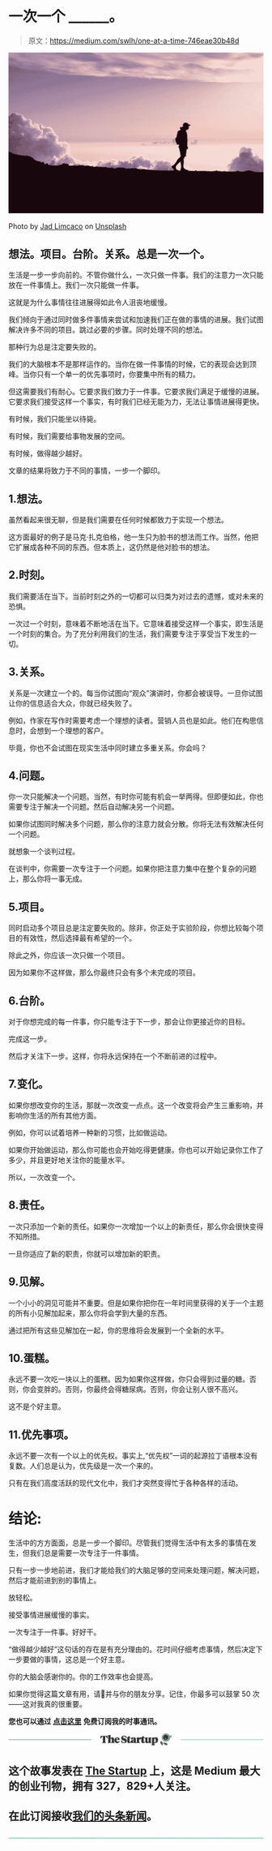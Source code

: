 # 一次一个 ______。

> 原文：<https://medium.com/swlh/one-at-a-time-746eae30b48d>

![](img/1c2c34c2067849dc8245615193ddbc48.png)

Photo by [Jad Limcaco](https://unsplash.com/photos/fRggLY1DQTM?utm_source=unsplash&utm_medium=referral&utm_content=creditCopyText) on [Unsplash](https://unsplash.com/?utm_source=unsplash&utm_medium=referral&utm_content=creditCopyText)

## 想法。项目。台阶。关系。总是一次一个。

生活是一步一步向前的。不管你做什么，一次只做一件事。我们的注意力一次只能放在一件事情上。我们一次只能做一件事。

这就是为什么事情往往进展得如此令人沮丧地缓慢。

我们倾向于通过同时做多件事情来尝试和加速我们正在做的事情的进展。我们试图解决许多不同的项目。跳过必要的步骤。同时处理不同的想法。

那种行为总是注定要失败的。

我们的大脑根本不是那样运作的。当你在做一件事情的时候，它的表现会达到顶峰。当你只有一个单一的优先事项时，你要集中所有的精力。

但这需要我们有耐心。它要求我们致力于一件事。它要求我们满足于缓慢的进展。它要求我们接受这样一个事实，有时我们已经无能为力，无法让事情进展得更快。

有时候，我们只能坐以待毙。

有时候，我们需要给事物发展的空间。

有时候，做得越少越好。

文章的结果将致力于不同的事情，一步一个脚印。

## 1.想法。

虽然看起来很无聊，但是我们需要在任何时候都致力于实现一个想法。

这方面最好的例子是马克·扎克伯格，他一生只为脸书的想法而工作。当然，他把它扩展成各种不同的东西。但本质上，这仍然是他对脸书的想法。

## 2.时刻。

我们需要活在当下。当前时刻之外的一切都可以归类为对过去的遗憾，或对未来的恐惧。

一次过一个时刻，意味着不断地活在当下。它意味着接受这样一个事实，即生活是一个时刻的集合。为了充分利用我们的生活，我们需要专注于享受当下发生的一切。

## 3.关系。

关系是一次建立一个的。每当你试图向“观众”演讲时，你都会被误导。一旦你试图让你的信息适合大众，你就已经失败了。

例如，作家在写作时需要考虑一个理想的读者。营销人员也是如此。他们在构思信息时，会想到一个理想的客户。

毕竟，你也不会试图在现实生活中同时建立多重关系。你会吗？

## 4.问题。

你一次只能解决一个问题。当然，有时你可能有机会一举两得。但即便如此，你也需要专注于解决一个问题。然后自动解决另一个问题。

如果你试图同时解决多个问题，那么你的注意力就会分散。你将无法有效解决任何一个问题。

就想象一个谈判过程。

在谈判中，你需要一次专注于一个问题。如果你把注意力集中在整个复杂的问题上，那么你将一事无成。

## 5.项目。

同时启动多个项目总是注定要失败的。除非，你正处于实验阶段，你想比较每个项目的有效性，然后选择最有希望的一个。

除此之外，你应该一次只做一个项目。

因为如果你不这样做，那么你最终只会有多个未完成的项目。

## 6.台阶。

对于你想完成的每一件事，你只能专注于下一步，那会让你更接近你的目标。

完成这一步。

然后才关注下一步。这样，你将永远保持在一个不断前进的过程中。

## 7.变化。

如果你想改变你的生活，那就一次改变一点点。这一个改变将会产生三重影响，并影响你生活的所有其他方面。

例如，你可以试着培养一种新的习惯，比如做运动。

如果你开始做运动，那么你可能也会开始吃得更健康。你也可以开始记录你工作了多少，并且更好地关注你的能量水平。

所以，一次改变一个。

## 8.责任。

一次只添加一个新的责任。如果你一次增加一个以上的新责任，那么你会很快变得不知所措。

一旦你适应了新的职责，你就可以增加新的职责。

## 9.见解。

一个小小的洞见可能并不重要。但是如果你把你在一年时间里获得的关于一个主题的所有小见解加起来，那么你将会学到大量的东西。

通过把所有这些见解加在一起，你的思维将会发展到一个全新的水平。

## 10.蛋糕。

永远不要一次吃一块以上的蛋糕。因为如果你这样做，你只会得到过量的糖。否则，你会变胖的。否则，你最终会得糖尿病。否则，你会让别人很不高兴。

这不是个好主意。

## 11.优先事项。

永远不要一次有一个以上的优先权。事实上,“优先权”一词的起源拉丁语根本没有复数。人们总是认为，优先级是一次一个来的。

只有在我们高度活跃的现代文化中，我们才突然变得忙于各种各样的活动。

# 结论:

生活中的方方面面，总是一步一个脚印。尽管我们觉得生活中有太多的事情在发生，但我们总是需要一次专注于一件事情。

只有一步一步地前进，我们才能给我们的大脑足够的空间来处理问题，解决问题，然后才能前进到别的事情上。

放轻松。

接受事情进展缓慢的事实。

一次专注于一件事。好好干。

“做得越少越好”这句话的存在是有充分理由的。花时间仔细考虑事情，然后决定下一步要做的事情，这总是一个好主意。

你的大脑会感谢你的。你的工作效率也会提高。

如果你觉得这篇文章有用，请👏并与你的朋友分享。记住，你最多可以鼓掌 50 次——这对我真的很重要。

**您也可以通过** [**点击这里**](https://mailchi.mp/b0d1e1fba452/struggle-first-thrive-later) **免费订阅我的时事通讯。**

[![](img/308a8d84fb9b2fab43d66c117fcc4bb4.png)](https://medium.com/swlh)

## 这个故事发表在 [The Startup](https://medium.com/swlh) 上，这是 Medium 最大的创业刊物，拥有 327，829+人关注。

## 在此订阅接收[我们的头条新闻](http://growthsupply.com/the-startup-newsletter/)。

[![](img/b0164736ea17a63403e660de5dedf91a.png)](https://medium.com/swlh)